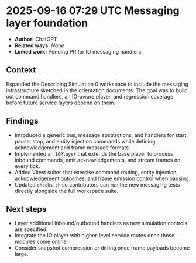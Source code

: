# 2025-09-16 07:29 UTC Messaging layer foundation
- **Author:** ChatGPT
- **Related ways:** _None_
- **Linked work:** Pending PR for IO messaging handlers

## Context
Expanded the Describing Simulation 0 workspace to include the messaging
infrastructure sketched in the orientation documents. The goal was to build out
command handlers, an IO-aware player, and regression coverage before future
service layers depend on them.

## Findings
- Introduced a generic bus, message abstractions, and handlers for start,
  pause, stop, and entity injection commands while defining acknowledgement and
  frame message formats.
- Implemented an `IOPlayer` that extends the base player to process inbound
  commands, emit acknowledgements, and stream frames on every tick.
- Added Vitest suites that exercise command routing, entity injection,
  acknowledgement outcomes, and frame emission control when pausing.
- Updated `checks.sh` so contributors can run the new messaging tests directly
  alongside the full workspace suite.

## Next steps
- Layer additional inbound/outbound handlers as new simulation controls are
  specified.
- Integrate the IO player with higher-level service routes once those modules
  come online.
- Consider snapshot compression or diffing once frame payloads become large.
